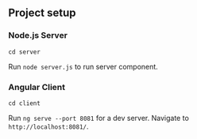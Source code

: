 ## Project setup

### Node.js Server
```
cd server
```
Run `node server.js` to run server component.

### Angular Client
```
cd client
```
Run `ng serve --port 8081` for a dev server. Navigate to `http://localhost:8081/`.